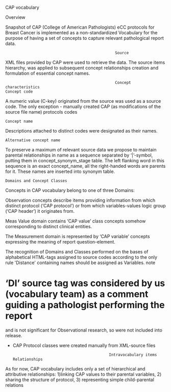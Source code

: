 CAP vocabulary

Overview

Snapshot of CAP (College of American Pathologists) eCC protocols for Breast Cancer is implemented as a non-standardized Vocabulary for the purpose of having a set of concepts to capture relevant pathological report data.

                                                    Source
XML files provided by CAP were used to retrieve the data.
The source items hierarchy,  was applied to subsequent concept relationships creation and formulation of essential concept names.

                                                    Concept characteristics
    Concept code
A numeric value (C-key) originated from the source was used as a source code.
The only exception - manually created CAP (as modifications of the source file name)  protocols codes


    Concept name
Descriptions attached to distinct codes were designated as their names.

    Alternative concept name
To preserve a maximum of relevant source data we propose to maintain parental relationships in name as a sequence separated by ‘|’-symbol, putting them in concept_synonym_stage table.
The left flanking word in this sequence is an exact concept_name, all the right-handed words are parents for it.
These names are inserted into synonym table.


    Domains and Concept Classes
Concepts in CAP vocabulary belong to one of three Domains:

Observation concepts describe items providing information from which distinct protocol (‘CAP protocol’) or from which variables-values logic group (‘CAP header’) it originates from.

Meas Value domain contains ‘CAP value’ class concepts somehow corresponding to distinct clinical entities.

The Measurement domain is represented by ‘CAP variable’ concepts expressing the meaning of report question-element.

The recognition of Domains and Classes performed on the bases of alphabetical HTML-tags assigned to source codes according to the only rule 'Distance' containing names should be assigned as Variables.
note
#  ‘DI’ source tag was considered by us (vocabulary team) as a comment guiding a pathologist performing the report
and is not significant for Observational research, so were not included into release.
* CAP Protocol classes were created manually from XML-source files




                                                Intravocabulary items Relationships
As for now, CAP vocabulary includes only a set of hierarchical and attributive relationships:
1)linking CAP values to their parental variables,
2) sharing the structure of protocol,
3) representing simple child-parental relations






